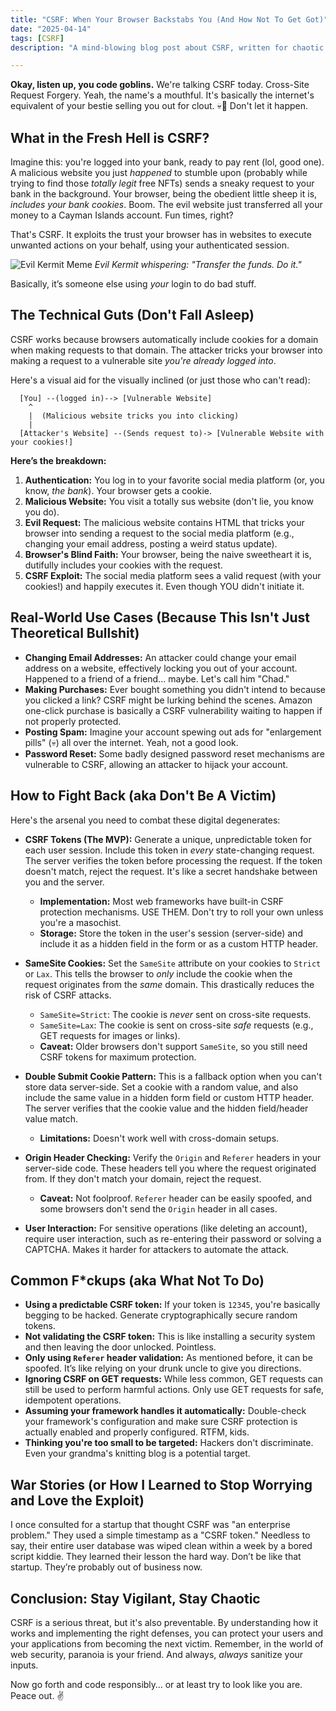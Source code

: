 ```yaml
---
title: "CSRF: When Your Browser Backstabs You (And How Not To Get Got)"
date: "2025-04-14"
tags: [CSRF]
description: "A mind-blowing blog post about CSRF, written for chaotic Gen Z engineers. Because security is only cool if it's ironically cool."

---
```


**Okay, listen up, you code goblins.** We're talking CSRF today. Cross-Site Request Forgery. Yeah, the name's a mouthful. It's basically the internet's equivalent of your bestie selling you out for clout. 💀🙏 Don't let it happen.

## What in the Fresh Hell is CSRF?

Imagine this: you're logged into your bank, ready to pay rent (lol, good one). A malicious website you just *happened* to stumble upon (probably while trying to find those *totally legit* free NFTs) sends a sneaky request to your bank in the background. Your browser, being the obedient little sheep it is, *includes your bank cookies*. Boom. The evil website just transferred all your money to a Cayman Islands account. Fun times, right?

That's CSRF. It exploits the trust your browser has in websites to execute unwanted actions on your behalf, using your authenticated session.

![Evil Kermit Meme](https://i.imgflip.com/30b1gx.jpg) *Evil Kermit whispering: "Transfer the funds. Do it."*

Basically, it’s someone else using *your* login to do bad stuff.

## The Technical Guts (Don't Fall Asleep)

CSRF works because browsers automatically include cookies for a domain when making requests to that domain. The attacker tricks your browser into making a request to a vulnerable site *you're already logged into*.

Here's a visual aid for the visually inclined (or just those who can't read):

```ascii
  [You] --(logged in)--> [Vulnerable Website]
    ^
    |  (Malicious website tricks you into clicking)
    |
  [Attacker's Website] --(Sends request to)-> [Vulnerable Website with your cookies!]
```

**Here’s the breakdown:**

1.  **Authentication:** You log in to your favorite social media platform (or, you know, *the bank*). Your browser gets a cookie.
2.  **Malicious Website:** You visit a totally sus website (don't lie, you know you do).
3.  **Evil Request:** The malicious website contains HTML that tricks your browser into sending a request to the social media platform (e.g., changing your email address, posting a weird status update).
4.  **Browser's Blind Faith:** Your browser, being the naive sweetheart it is, dutifully includes your cookies with the request.
5.  **CSRF Exploit:** The social media platform sees a valid request (with your cookies!) and happily executes it. Even though YOU didn't initiate it.

## Real-World Use Cases (Because This Isn't Just Theoretical Bullshit)

*   **Changing Email Addresses:** An attacker could change your email address on a website, effectively locking you out of your account. Happened to a friend of a friend... maybe. Let's call him "Chad."
*   **Making Purchases:** Ever bought something you didn't intend to because you clicked a link? CSRF might be lurking behind the scenes. Amazon one-click purchase is basically a CSRF vulnerability waiting to happen if not properly protected.
*   **Posting Spam:** Imagine your account spewing out ads for "enlargement pills" (💀) all over the internet. Yeah, not a good look.
*   **Password Reset:** Some badly designed password reset mechanisms are vulnerable to CSRF, allowing an attacker to hijack your account.

## How to Fight Back (aka Don't Be A Victim)

Here's the arsenal you need to combat these digital degenerates:

*   **CSRF Tokens (The MVP):** Generate a unique, unpredictable token for each user session. Include this token in *every* state-changing request. The server verifies the token before processing the request. If the token doesn't match, reject the request. It's like a secret handshake between you and the server.

    *   **Implementation:** Most web frameworks have built-in CSRF protection mechanisms. USE THEM. Don't try to roll your own unless you're a masochist.
    *   **Storage:** Store the token in the user's session (server-side) and include it as a hidden field in the form or as a custom HTTP header.
*   **SameSite Cookies:** Set the `SameSite` attribute on your cookies to `Strict` or `Lax`. This tells the browser to *only* include the cookie when the request originates from the *same* domain. This drastically reduces the risk of CSRF attacks.

    *   `SameSite=Strict`: The cookie is *never* sent on cross-site requests.
    *   `SameSite=Lax`: The cookie is sent on cross-site *safe* requests (e.g., GET requests for images or links).
    *   **Caveat:** Older browsers don't support `SameSite`, so you still need CSRF tokens for maximum protection.
*   **Double Submit Cookie Pattern:** This is a fallback option when you can't store data server-side. Set a cookie with a random value, and also include the same value in a hidden form field or custom HTTP header. The server verifies that the cookie value and the hidden field/header value match.

    *   **Limitations:** Doesn't work well with cross-domain setups.
*   **Origin Header Checking:** Verify the `Origin` and `Referer` headers in your server-side code. These headers tell you where the request originated from. If they don't match your domain, reject the request.

    *   **Caveat:** Not foolproof. `Referer` header can be easily spoofed, and some browsers don't send the `Origin` header in all cases.
*   **User Interaction:** For sensitive operations (like deleting an account), require user interaction, such as re-entering their password or solving a CAPTCHA. Makes it harder for attackers to automate the attack.

## Common F*ckups (aka What Not To Do)

*   **Using a predictable CSRF token:** If your token is `12345`, you're basically begging to be hacked. Generate cryptographically secure random tokens.
*   **Not validating the CSRF token:** This is like installing a security system and then leaving the door unlocked. Pointless.
*   **Only using `Referer` header validation:** As mentioned before, it can be spoofed. It’s like relying on your drunk uncle to give you directions.
*   **Ignoring CSRF on GET requests:** While less common, GET requests can still be used to perform harmful actions. Only use GET requests for safe, idempotent operations.
*   **Assuming your framework handles it automatically:** Double-check your framework's configuration and make sure CSRF protection is actually enabled and properly configured. RTFM, kids.
*   **Thinking you're too small to be targeted:** Hackers don't discriminate. Even your grandma's knitting blog is a potential target.

## War Stories (or How I Learned to Stop Worrying and Love the Exploit)

I once consulted for a startup that thought CSRF was "an enterprise problem." They used a simple timestamp as a "CSRF token." Needless to say, their entire user database was wiped clean within a week by a bored script kiddie. They learned their lesson the hard way. Don’t be like that startup. They’re probably out of business now.

## Conclusion: Stay Vigilant, Stay Chaotic

CSRF is a serious threat, but it's also preventable. By understanding how it works and implementing the right defenses, you can protect your users and your applications from becoming the next victim. Remember, in the world of web security, paranoia is your friend. And always, *always* sanitize your inputs.

Now go forth and code responsibly… or at least try to look like you are. Peace out. ✌️
